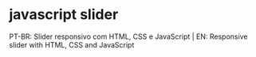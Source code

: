 # javascript slider
 PT-BR: Slider responsivo com HTML, CSS e JavaScript | EN: Responsive slider with HTML, CSS and JavaScript

